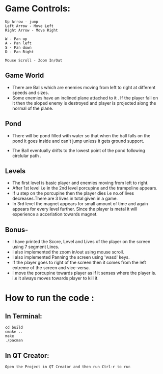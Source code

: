 # Game Controls:

    Up Arrow - jump
    Left Arrow - Move Left
    Right Arrow - Move Right

    W - Pan up
    A - Pan left
    S - Pan down
    D - Pan Right

    Mouse Scroll - Zoom In/Out

## Game World
* There are Balls which are enemies moving from left to right at different speeds and sizes.
* Some enemies have an inclined plane attached to it . If the player fall on it then the sloped enemy is destroyed and player is projected along the normal of the plane.

## Pond
* There will be pond filled with water so that when the ball falls on the pond it goes inside
and can't jump unless it gets ground support.

* The Ball eventually drifts to the lowest point of the pond following circlular path .

## Levels
* The first level is basic player and enemies moving from left to right.
* After 1st level i.e in the 2nd level porcupine and the trampoline appears.
* If u step on the porcupine then the player dies i.e no.of lives decreases.There are 3 lives in total given in a game.
* In 3rd level the magnet appears for small amount of time and again appears for every level further.
Since the player is metal it will experience a accerlation towards magnet.

## Bonus-
* I have printed the Score, Level and Lives of the player on the screen using 7 segment Lines.
* I also implemented the zoom in/out using mouse scroll.
* I also implemented Panning the screen using 'wasd' keys.
* If the player goes to right of the screen then it comes from the left extreme of the screen and vice-versa.
* I move the porcupine towards player as if it senses where the player is.
i.e it always moves towards player to kill it.

# How to run the code :

## In Terminal:
    cd build
    cmake ..
    make
    ./pacman


## In QT Creator:
    Open the Project in QT Creator and then run Ctrl-r to run
